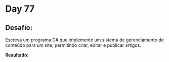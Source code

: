 # Day 77

## Desafio:

Escreva um programa C# que implemente um sistema de gerenciamento de conteúdo para um site, permitindo criar, editar e publicar artigos.
        
**Resultado:**

```cshap


